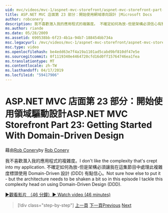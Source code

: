 ```yaml
---
uid: mvc/videos/mvc-1/aspnet-mvc-storefront/aspnet-mvc-storefront-part-23-getting-started-with-domain-driven-design
title: ASP.NET MVC 店面第 23 部分：開始使用網域導向設計 |Microsoft Docs
author: robconery
description: 我不喜歡潛入我的應用程式的複雜度。 不確定如何為放-但是架構必須信心有點因此在這一集...
ms.author: riande
ms.date: 05/28/2009
ms.assetid: 690538bb-6f23-4b1a-94b7-188454bb734a
msc.legacyurl: /mvc/videos/mvc-1/aspnet-mvc-storefront/aspnet-mvc-storefront-part-23-getting-started-with-domain-driven-design
msc.type: video
ms.openlocfilehash: be4edd63e7f4a19a1101ad5cabd9bf810df47e5e
ms.sourcegitcommit: 0f1119340e4464720cfd16d0ff15764746ea1fea
ms.translationtype: MT
ms.contentlocale: zh-TW
ms.lasthandoff: 04/17/2019
ms.locfileid: "59417906"
---
```

# <a name="aspnet-mvc-storefront-part-23-getting-started-with-domain-driven-design"></a><span data-ttu-id="d1403-104">ASP.NET MVC 店面第 23 部分：開始使用領域驅動設計</span><span class="sxs-lookup"><span data-stu-id="d1403-104">ASP.NET MVC Storefront Part 23: Getting Started With Domain-Driven Design</span></span>

<span data-ttu-id="d1403-105">藉由[Rob Conery](https://github.com/robconery)</span><span class="sxs-lookup"><span data-stu-id="d1403-105">by [Rob Conery](https://github.com/robconery)</span></span>

<span data-ttu-id="d1403-106">我不喜歡潛入我的應用程式的複雜度。</span><span class="sxs-lookup"><span data-stu-id="d1403-106">I don't like the complexity that's crept into my application.</span></span> <span data-ttu-id="d1403-107">不確定如何為放-但是架構必須讓我在這集節目中處理此複雜度標頭使用 Domain-Driven 設計 (DDD) 有點信心。</span><span class="sxs-lookup"><span data-stu-id="d1403-107">Not sure how else to put it - but the architecture needs to be shaken a bit so in this episode I tackle this complexity head on using Domain-Driven Design (DDD).</span></span>

[<span data-ttu-id="d1403-108">&#9654;觀看影片 （46 分鐘）</span><span class="sxs-lookup"><span data-stu-id="d1403-108">&#9654; Watch video (46 minutes)</span></span>](https://channel9.msdn.com/Blogs/ASP-NET-Site-Videos/aspnet-mvc-storefront-part-23-getting-started-with-domain-driven-design)

> [!div class="step-by-step"]
> <span data-ttu-id="d1403-109">[上一頁](aspnet-mvc-storefront-part-22-restructuring-rerouting-and-paypal.md)
> [下一頁](aspnet-mvc-storefront-part-24-finis.md)</span><span class="sxs-lookup"><span data-stu-id="d1403-109">[Previous](aspnet-mvc-storefront-part-22-restructuring-rerouting-and-paypal.md)
[Next](aspnet-mvc-storefront-part-24-finis.md)</span></span>
